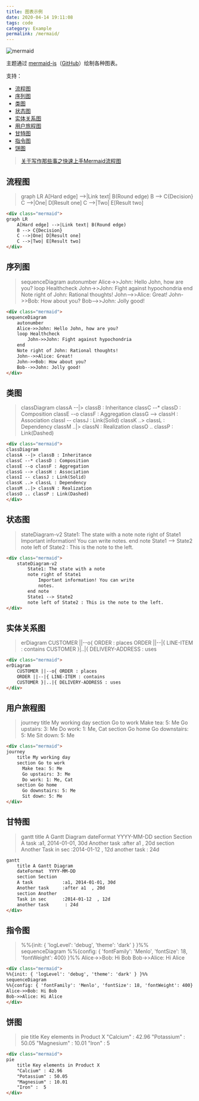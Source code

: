 ```yaml
---
title: 图表示例
date: 2020-04-14 19:11:08
tags: code
category: Example
permalink: /mermaid/
---
```


![mermaid](https://mermaid-js.github.io/mermaid/assets/img/header.png)

<!-- more -->

主题通过 [mermaid-js](http://mermaid-js.github.io/mermaid/)（[GitHub](https://github.com/mermaid-js/mermaid)）绘制各种图表。

支持：
- [流程图](http://mermaid-js.github.io/mermaid/diagrams-and-syntax-and-examples/flowchart.html)
- [序列图](http://mermaid-js.github.io/mermaid/diagrams-and-syntax-and-examples/sequenceDiagram.html)
- [类图](http://mermaid-js.github.io/mermaid/diagrams-and-syntax-and-examples/classDiagram.html)
- [状态图](http://mermaid-js.github.io/mermaid/diagrams-and-syntax-and-examples/stateDiagram.html)
- [实体关系图](http://mermaid-js.github.io/mermaid/diagrams-and-syntax-and-examples/entityRelationshipDiagram.html)
- [用户旅程图](http://mermaid-js.github.io/mermaid/diagrams-and-syntax-and-examples/user-journey.html)
- [甘特图](http://mermaid-js.github.io/mermaid/diagrams-and-syntax-and-examples/gantt.html)
- [指令图](http://mermaid-js.github.io/mermaid/diagrams-and-syntax-and-examples/directives.html)
- [饼图](http://mermaid-js.github.io/mermaid/diagrams-and-syntax-and-examples/pie.html)

> [关于写作那些事之快速上手Mermaid流程图](https://baijiahao.baidu.com/s?id=1666117882411053133)

## 流程图

> <div class="mermaid">
> graph LR
>     A[Hard edge] -->|Link text| B(Round edge)
>     B --> C{Decision}
>     C -->|One| D[Result one]
>     C -->|Two| E[Result two]
> </div>

```html
<div class="mermaid">
graph LR
    A[Hard edge] -->|Link text| B(Round edge)
    B --> C{Decision}
    C -->|One| D[Result one]
    C -->|Two| E[Result two]
</div>
```

## 序列图

> <div class="mermaid">
> sequenceDiagram
>     autonumber
>     Alice->>John: Hello John, how are you?
>     loop Healthcheck
>         John->>John: Fight against hypochondria
>     end
>     Note right of John: Rational thoughts!
>     John-->>Alice: Great!
>     John->>Bob: How about you?
>     Bob-->>John: Jolly good!
> </div>

```html
<div class="mermaid">
sequenceDiagram
    autonumber
    Alice->>John: Hello John, how are you?
    loop Healthcheck
        John->>John: Fight against hypochondria
    end
    Note right of John: Rational thoughts!
    John-->>Alice: Great!
    John->>Bob: How about you?
    Bob-->>John: Jolly good!
</div>
```

## 类图

> <div class="mermaid">
> classDiagram
> classA --|> classB : Inheritance
> classC --* classD : Composition
> classE --o classF : Aggregation
> classG --> classH : Association
> classI -- classJ : Link(Solid)
> classK ..> classL : Dependency
> classM ..|> classN : Realization
> classO .. classP : Link(Dashed)
> </div>

```html
<div class="mermaid">
classDiagram
classA --|> classB : Inheritance
classC --* classD : Composition
classE --o classF : Aggregation
classG --> classH : Association
classI -- classJ : Link(Solid)
classK ..> classL : Dependency
classM ..|> classN : Realization
classO .. classP : Link(Dashed)
</div>
```

## 状态图

> <div class="mermaid">
>     stateDiagram-v2
>         State1: The state with a note
>         note right of State1
>             Important information! You can write
>             notes.
>         end note
>         State1 --> State2
>         note left of State2 : This is the note to the left.
> </div>

```html
<div class="mermaid">
    stateDiagram-v2
        State1: The state with a note
        note right of State1
            Important information! You can write
            notes.
        end note
        State1 --> State2
        note left of State2 : This is the note to the left.
</div>
```

## 实体关系图

> <div class="mermaid">
> erDiagram
>     CUSTOMER ||--o{ ORDER : places
>     ORDER ||--|{ LINE-ITEM : contains
>     CUSTOMER }|..|{ DELIVERY-ADDRESS : uses
> </div>

```html
<div class="mermaid">
erDiagram
    CUSTOMER ||--o{ ORDER : places
    ORDER ||--|{ LINE-ITEM : contains
    CUSTOMER }|..|{ DELIVERY-ADDRESS : uses
</div>
```

## 用户旅程图

> <div class="mermaid">
> journey
>     title My working day
>     section Go to work
>       Make tea: 5: Me
>       Go upstairs: 3: Me
>       Do work: 1: Me, Cat
>     section Go home
>       Go downstairs: 5: Me
>       Sit down: 5: Me
> </div>

```html
<div class="mermaid">
journey
    title My working day
    section Go to work
      Make tea: 5: Me
      Go upstairs: 3: Me
      Do work: 1: Me, Cat
    section Go home
      Go downstairs: 5: Me
      Sit down: 5: Me
</div>
```

## 甘特图

> <div class="mermaid">
> gantt
>     title A Gantt Diagram
>     dateFormat  YYYY-MM-DD
>     section Section
>     A task           :a1, 2014-01-01, 30d
>     Another task     :after a1  , 20d
>     section Another
>     Task in sec      :2014-01-12  , 12d
>     another task      : 24d
> </div>

```html
gantt
    title A Gantt Diagram
    dateFormat  YYYY-MM-DD
    section Section
    A task           :a1, 2014-01-01, 30d
    Another task     :after a1  , 20d
    section Another
    Task in sec      :2014-01-12  , 12d
    another task      : 24d
</div>

```

## 指令图

> <div class="mermaid">
> %%{init: { 'logLevel': 'debug', 'theme': 'dark' } }%%
> sequenceDiagram
> %%{config: { 'fontFamily': 'Menlo', 'fontSize': 18, 'fontWeight': 400} }%%
> Alice->>Bob: Hi Bob
> Bob->>Alice: Hi Alice
> </div>

```html
<div class="mermaid">
%%{init: { 'logLevel': 'debug', 'theme': 'dark' } }%%
sequenceDiagram
%%{config: { 'fontFamily': 'Menlo', 'fontSize': 18, 'fontWeight': 400} }%%
Alice->>Bob: Hi Bob
Bob->>Alice: Hi Alice
</div>
```

## 饼图

> <div class="mermaid">
> pie
>     title Key elements in Product X
>     "Calcium" : 42.96
>     "Potassium" : 50.05
>     "Magnesium" : 10.01
>     "Iron" :  5
> </div>

```html
<div class="mermaid">
pie
    title Key elements in Product X
    "Calcium" : 42.96
    "Potassium" : 50.05
    "Magnesium" : 10.01
    "Iron" :  5
</div>
```